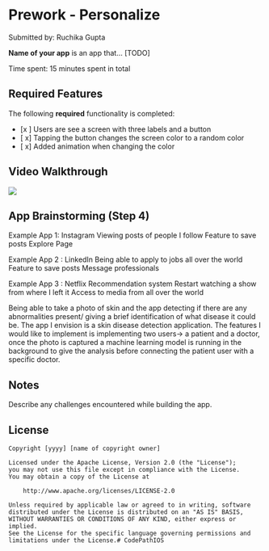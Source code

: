 # Prework - Personalize

Submitted by: Ruchika Gupta

**Name of your app** is an app that... [TODO] 

Time spent: 15 minutes spent in total

## Required Features

The following **required** functionality is completed:

- [x ] Users are see a screen with three labels and a button
- [ x] Tapping the button changes the screen color to a random color
- [ x] Added animation when changing the color
 
## Video Walkthrough


  <img style="max-width:300px;" src="https://cdn.loom.com/sessions/thumbnails/3a82bc99837b48f4973c4ba55cb3b789-with-play.gif">



## App Brainstorming (Step 4)

Example App 1: Instagram
  Viewing posts of people I follow
  Feature to save posts
  Explore Page 

Example App 2 : LinkedIn
  Being able to apply to jobs all over the world
  Feature to save posts
  Message professionals 

Example App 3 : Netflix
  Recommendation system
  Restart watching a show from where I left it
  Access to media from all over the world
  
Being able to take a photo of skin and the app detecting if there are any abnormalities present/ giving a brief identification of what disease it could be. The app I envision is a skin disease detection application.
The features I would like to implement is implementing two users-> a patient and a doctor, once the photo is captured a machine learning model is running in the background to give the analysis before connecting the patient user with a specific doctor.

## Notes

Describe any challenges encountered while building the app.

## License

    Copyright [yyyy] [name of copyright owner]

    Licensed under the Apache License, Version 2.0 (the "License");
    you may not use this file except in compliance with the License.
    You may obtain a copy of the License at

        http://www.apache.org/licenses/LICENSE-2.0

    Unless required by applicable law or agreed to in writing, software
    distributed under the License is distributed on an "AS IS" BASIS,
    WITHOUT WARRANTIES OR CONDITIONS OF ANY KIND, either express or implied.
    See the License for the specific language governing permissions and
    limitations under the License.# CodePathIOS
